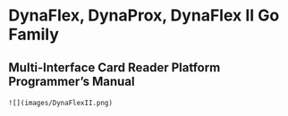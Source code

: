 # DynaFlex, DynaProx, DynaFlex II Go Family

## Multi-Interface Card Reader Platform Programmer’s Manual

    ![](images/DynaFlexII.png)
